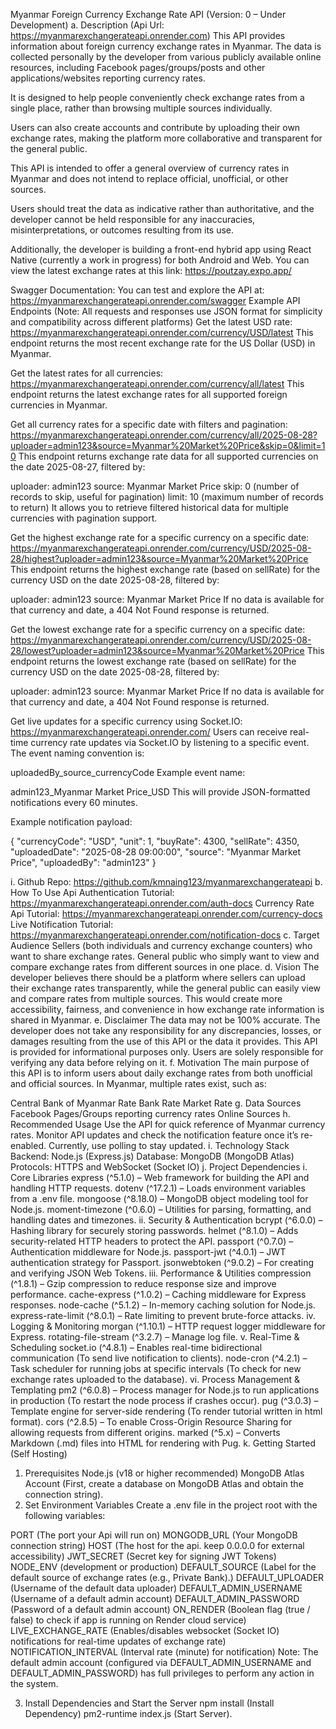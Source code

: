 Myanmar Foreign Currency Exchange Rate API (Version: 0 – Under Development)
a. Description (Api Url: https://myanmarexchangerateapi.onrender.com)
This API provides information about foreign currency exchange rates in Myanmar. The data is collected personally by the developer from various publicly available online resources, including Facebook pages/groups/posts and other applications/websites reporting currency rates.

It is designed to help people conveniently check exchange rates from a single place, rather than browsing multiple sources individually.

Users can also create accounts and contribute by uploading their own exchange rates, making the platform more collaborative and transparent for the general public.

This API is intended to offer a general overview of currency rates in Myanmar and does not intend to replace official, unofficial, or other sources.

Users should treat the data as indicative rather than authoritative, and the developer cannot be held responsible for any inaccuracies, misinterpretations, or outcomes resulting from its use.

Additionally, the developer is building a front-end hybrid app using React Native (currently a work in progress) for both Android and Web. You can view the latest exchange rates at this link: https://poutzay.expo.app/

Swagger Documentation:
You can test and explore the API at: https://myanmarexchangerateapi.onrender.com/swagger
Example API Endpoints (Note: All requests and responses use JSON format for simplicity and compatibility across different platforms)
Get the latest USD rate:
https://myanmarexchangerateapi.onrender.com/currency/USD/latest
This endpoint returns the most recent exchange rate for the US Dollar (USD) in Myanmar.

Get the latest rates for all currencies:
https://myanmarexchangerateapi.onrender.com/currency/all/latest
This endpoint returns the latest exchange rates for all supported foreign currencies in Myanmar.

Get all currency rates for a specific date with filters and pagination:
https://myanmarexchangerateapi.onrender.com/currency/all/2025-08-28?uploader=admin123&source=Myanmar%20Market%20Price&skip=0&limit=10
This endpoint returns exchange rate data for all supported currencies on the date 2025-08-27, filtered by:

uploader: admin123
source: Myanmar Market Price
skip: 0 (number of records to skip, useful for pagination)
limit: 10 (maximum number of records to return)
It allows you to retrieve filtered historical data for multiple currencies with pagination support.

Get the highest exchange rate for a specific currency on a specific date:
https://myanmarexchangerateapi.onrender.com/currency/USD/2025-08-28/highest?uploader=admin123&source=Myanmar%20Market%20Price
This endpoint returns the highest exchange rate (based on sellRate) for the currency USD on the date 2025-08-28, filtered by:

uploader: admin123
source: Myanmar Market Price
If no data is available for that currency and date, a 404 Not Found response is returned.

Get the lowest exchange rate for a specific currency on a specific date:
https://myanmarexchangerateapi.onrender.com/currency/USD/2025-08-28/lowest?uploader=admin123&source=Myanmar%20Market%20Price
This endpoint returns the lowest exchange rate (based on sellRate) for the currency USD on the date 2025-08-28, filtered by:

uploader: admin123
source: Myanmar Market Price
If no data is available for that currency and date, a 404 Not Found response is returned.

Get live updates for a specific currency using Socket.IO:
https://myanmarexchangerateapi.onrender.com/
Users can receive real-time currency rate updates via Socket.IO by listening to a specific event. The event naming convention is:

uploadedBy_source_currencyCode
Example event name:

admin123_Myanmar Market Price_USD
This will provide JSON-formatted notifications every 60 minutes.

Example notification payload:

{
    "currencyCode": "USD",
    "unit": 1,
    "buyRate": 4300,
    "sellRate": 4350,
    "uploadedDate": "2025-08-28 09:00:00",
    "source": "Myanmar Market Price",
    "uploadedBy": "admin123"
}

i. Github Repo: https://github.com/kmnaing123/myanmarexchangerateapi
b. How To Use Api
Authentication Tutorial: https://myanmarexchangerateapi.onrender.com/auth-docs
Currency Rate Api Tutorial: https://myanmarexchangerateapi.onrender.com/currency-docs
Live Notification Tutorial: https://myanmarexchangerateapi.onrender.com/notification-docs
c. Target Audience
Sellers (both individuals and currency exchange counters) who want to share exchange rates.
General public who simply want to view and compare exchange rates from different sources in one place.
d. Vision
The developer believes there should be a platform where sellers can upload their exchange rates transparently, while the general public can easily view and compare rates from multiple sources. This would create more accessibility, fairness, and convenience in how exchange rate information is shared in Myanmar.
e. Disclaimer
The data may not be 100% accurate.
The developer does not take any responsibility for any discrepancies, losses, or damages resulting from the use of this API or the data it provides.
This API is provided for informational purposes only. Users are solely responsible for verifying any data before relying on it.
f. Motivation
The main purpose of this API is to inform users about daily exchange rates from both unofficial and official sources. In Myanmar, multiple rates exist, such as:

Central Bank of Myanmar Rate
Bank Rate
Market Rate
g. Data Sources
Facebook Pages/Groups reporting currency rates
Online Sources
h. Recommended Usage
Use the API for quick reference of Myanmar currency rates.
Monitor API updates and check the notification feature once it’s re-enabled. Currently, use polling to stay updated.
i. Technology Stack
Backend: Node.js (Express.js)
Database: MongoDB (MongoDB Atlas)
Protocols: HTTPS and WebSocket (Socket IO)
j. Project Dependencies
i. Core Libraries
express (^5.1.0) – Web framework for building the API and handling HTTP requests.
dotenv (^17.2.1) – Loads environment variables from a .env file.
mongoose (^8.18.0) – MongoDB object modeling tool for Node.js.
moment-timezone (^0.6.0) – Utilities for parsing, formatting, and handling dates and timezones.
ii. Security & Authentication
bcrypt (^6.0.0) – Hashing library for securely storing passwords.
helmet (^8.1.0) – Adds security-related HTTP headers to protect the API.
passport (^0.7.0) – Authentication middleware for Node.js.
passport-jwt (^4.0.1) – JWT authentication strategy for Passport.
jsonwebtoken (^9.0.2) – For creating and verifying JSON Web Tokens.
iii. Performance & Utilities
compression (^1.8.1) – Gzip compression to reduce response size and improve performance.
cache-express (^1.0.2) – Caching middleware for Express responses.
node-cache (^5.1.2) – In-memory caching solution for Node.js.
express-rate-limit (^8.0.1) – Rate limiting to prevent brute-force attacks.
iv. Logging & Monitoring
morgan (^1.10.1) – HTTP request logger middleware for Express.
rotating-file-stream (^3.2.7) – Manage log file.
v. Real-Time & Scheduling
socket.io (^4.8.1) – Enables real-time bidirectional communication (To send live notification to clients).
node-cron (^4.2.1) – Task scheduler for running jobs at specific intervals (To check for new exchange rates uploaded to the database).
vi. Process Management & Templating
pm2 (^6.0.8) – Process manager for Node.js to run applications in production (To restart the node process if crashes occur).
pug (^3.0.3) – Template engine for server-side rendering (To render tutorial written in html format).
cors (^2.8.5) – To enable Cross-Origin Resource Sharing for allowing requests from different origins.
marked (^5.x) – Converts Markdown (.md) files into HTML for rendering with Pug.
k. Getting Started (Self Hosting)
1. Prerequisites
Node.js (v18 or higher recommended)
MongoDB Atlas Account (First, create a database on MongoDB Atlas and obtain the connection string).
2. Set Environment Variables
Create a .env file in the project root with the following variables:

PORT (The port your Api will run on)
MONGODB_URL (Your MongoDB connection string)
HOST (The host for the api. keep 0.0.0.0 for external accessibility)
JWT_SECRET (Secret key for signing JWT Tokens)
NODE_ENV (development or production)
DEFAULT_SOURCE (Label for the default source of exchange rates (e.g., Private Bank).)
DEFAULT_UPLOADER (Username of the default data uploader)
DEFAULT_ADMIN_USERNAME (Username of a default admin account)
DEFAULT_ADMIN_PASSWORD (Password of a default admin account)
ON_RENDER (Boolean flag (true / false) to check if app is running on Render cloud service)
LIVE_EXCHANGE_RATE (Enables/disables websocket (Socket IO) notifications for real-time updates of exchange rate)
NOTIFICATION_INTERVAL (Interval rate (minute) for notification)
Note: The default admin account (configured via DEFAULT_ADMIN_USERNAME and DEFAULT_ADMIN_PASSWORD) has full privileges to perform any action in the system.

3. Install Dependencies and Start the Server
npm install (Install Dependency)
pm2-runtime index.js (Start Server).